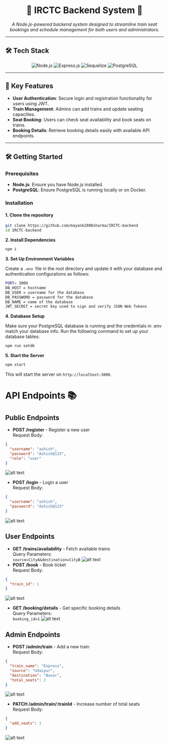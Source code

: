 <div align="center">

# 🚄 IRCTC Backend System 🚄

<i>A Node.js-powered backend system designed to streamline train seat bookings and schedule management for both users and administrators.</i>

</div>

---

## 🛠️ Tech Stack

<div align="center">

![Node.js](https://img.shields.io/badge/Node.js-339933?style=for-the-badge&logo=node.js&logoColor=white)
![Express.js](https://img.shields.io/badge/Express.js-000000?style=for-the-badge&logo=express&logoColor=white)
![Sequelize](https://img.shields.io/badge/Sequelize-474A8A?style=for-the-badge&logo=sequelize&logoColor=white)
![PostgreSQL](https://img.shields.io/badge/PostgreSQL-336791?style=for-the-badge&logo=postgresql&logoColor=white)

</div>

---

## 🚀 Key Features

- **User Authentication**: Secure login and registration functionality for users using JWT.
- **Train Management**: Admins can add trains and update seating capacities.
- **Seat Booking**: Users can check seat availability and book seats on trains.
- **Booking Details**: Retrieve booking details easily with available API endpoints.

---

## 🛠️ Getting Started

### Prerequisites

- **Node.js**: Ensure you have Node.js installed.
- **PostgreSQL**: Ensure PostgreSQL is running locally or on Docker.

### Installation

#### 1. Clone the repository

```bash
git clone https://github.com/mayank2808sharma/IRCTC-backend
cd IRCTC-backend
```

**2. Install Dependencies**

```bash
npm i
```

**3. Set Up Environment Variables**

Create a `.env `file in the root directory and update it with your database and authentication configurations as follows:

```bash
PORT= 3000
DB_HOST = hostname
DB_USER = username for the database
DB_PASSWORD = password for the database
DB_NAME = name of the database
JWT_SECRET = secret key used to sign and verify JSON Web Tokens
```

**4. Database Setup**

Make sure your PostgreSQL database is running and the credentials in .env match your database info. Run the following command to set up your database tables:

```bash
npm run setdb
```

**5. Start the Server**

```bash
npm start
```

This will start the server on `http://localhost:3000`.

# API Endpoints 📚

## Public Endpoints

- **POST /register** - Register a new user </br>
  Request Body: </br>

```json
{
  "username": "ashish",
  "password": "Ashish@123",
  "role": "user"
}
```

![alt text](image-3.png)

- **POST /login** - Login a user</br>
  Request Body: </br>

```json
{
  "username": "ashish",
  "password": "Ashish@123"
}
```

![alt text](image-4.png)

## User Endpoints

- **GET /trains/availability** - Fetch available trains </br>
  Query Parameters:</br>
  `source=CityA&destination=CityB`
  ![alt text](image.png)
- **POST /book** - Book ticket </br>
  Request Body: </br>

```json
{
  "train_id": 1
}
```

![alt text](image-1.png)

- **GET /booking/details** - Get specific booking details</br>
  Query Parameters:</br>
  `booking_id=1`
  ![alt text](image-2.png)

## Admin Endpoints

- **POST /admin/train** - Add a new train</br>
  Request Body: </br>

```json
{
  "train_name": "Express",
  "source": "Udaipur",
  "destination": "Buxar",
  "total_seats": 2
}
```

![alt text](image-5.png)

- **PATCH /admin/train/:trainId** - Increase number of total seats</br>
  Request Body: </br>

```json
{
  "add_seats": 1
}
```

![alt text](image-6.png)
